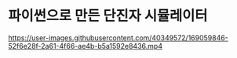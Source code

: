 # 파이썬으로 만든 단진자 시뮬레이터

https://user-images.githubusercontent.com/40349572/169059846-52f6e28f-2a61-4f66-ae4b-b5a1592e8436.mp4
